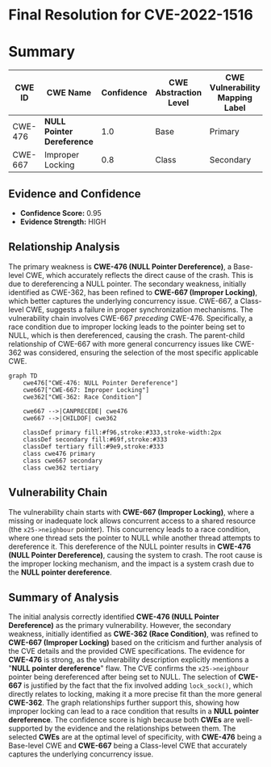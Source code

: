 # Final Resolution for CVE-2022-1516

# Summary
| CWE ID | CWE Name | Confidence | CWE Abstraction Level | CWE Vulnerability Mapping Label | CWE-Vulnerability Mapping Notes |
|---|---|---|---|---|---|
| CWE-476 | **NULL Pointer Dereference** | 1.0 | Base | Primary | Allowed |
| CWE-667 | Improper Locking | 0.8 | Class | Secondary | Allowed-with-Review |

## Evidence and Confidence

*   **Confidence Score:** 0.95
*   **Evidence Strength:** HIGH

## Relationship Analysis
The primary weakness is **CWE-476 (NULL Pointer Dereference)**, a Base-level CWE, which accurately reflects the direct cause of the crash. This is due to dereferencing a NULL pointer. The secondary weakness, initially identified as CWE-362, has been refined to **CWE-667 (Improper Locking)**, which better captures the underlying concurrency issue. CWE-667, a Class-level CWE, suggests a failure in proper synchronization mechanisms. The vulnerability chain involves CWE-667 *preceding* CWE-476. Specifically, a race condition due to improper locking leads to the pointer being set to NULL, which is then dereferenced, causing the crash. The parent-child relationship of CWE-667 with more general concurrency issues like CWE-362 was considered, ensuring the selection of the most specific applicable CWE.

```mermaid
graph TD
    cwe476["CWE-476: NULL Pointer Dereference"]
    cwe667["CWE-667: Improper Locking"]
    cwe362["CWE-362: Race Condition"]

    cwe667 -->|CANPRECEDE| cwe476
    cwe667 -->|CHILDOF| cwe362

    classDef primary fill:#f96,stroke:#333,stroke-width:2px
    classDef secondary fill:#69f,stroke:#333
    classDef tertiary fill:#9e9,stroke:#333
    class cwe476 primary
    class cwe667 secondary
    class cwe362 tertiary
```

## Vulnerability Chain
The vulnerability chain starts with **CWE-667 (Improper Locking)**, where a missing or inadequate lock allows concurrent access to a shared resource (the `x25->neighbour` pointer). This concurrency leads to a race condition, where one thread sets the pointer to NULL while another thread attempts to dereference it. This dereference of the NULL pointer results in **CWE-476 (NULL Pointer Dereference)**, causing the system to crash. The root cause is the improper locking mechanism, and the impact is a system crash due to the **NULL pointer dereference**.

## Summary of Analysis
The initial analysis correctly identified **CWE-476 (NULL Pointer Dereference)** as the primary vulnerability. However, the secondary weakness, initially identified as **CWE-362 (Race Condition)**, was refined to **CWE-667 (Improper Locking)** based on the criticism and further analysis of the CVE details and the provided CWE specifications. The evidence for **CWE-476** is strong, as the vulnerability description explicitly mentions a "**NULL pointer dereference**" flaw. The CVE confirms the `x25->neighbour` pointer being dereferenced after being set to NULL. The selection of **CWE-667** is justified by the fact that the fix involved adding `lock_sock()`, which directly relates to locking, making it a more precise fit than the more general **CWE-362**. The graph relationships further support this, showing how improper locking can lead to a race condition that results in a **NULL pointer dereference**. The confidence score is high because both **CWEs** are well-supported by the evidence and the relationships between them. The selected **CWEs** are at the optimal level of specificity, with **CWE-476** being a Base-level CWE and **CWE-667** being a Class-level CWE that accurately captures the underlying concurrency issue.
